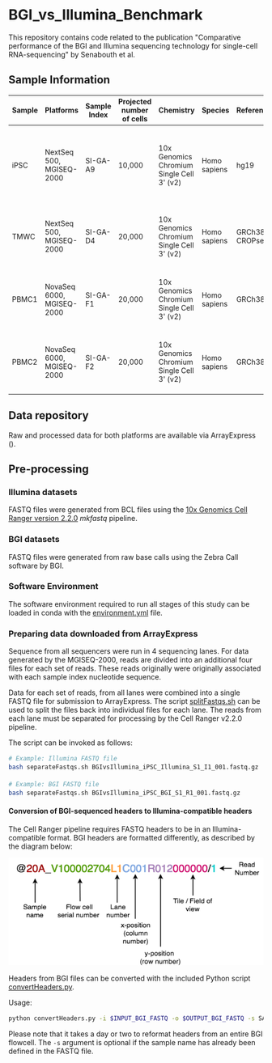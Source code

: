 # BGI_vs_Illumina_Benchmark
This repository contains code related to the publication "Comparative performance of the BGI and Illumina sequencing technology for single-cell RNA-sequencing" by Senabouth et al.

## Sample Information
| Sample | Platforms                 | Sample Index | Projected number of cells | Chemistry                                 | Species      | Reference        | Cell Type                                                                          |
|--------|---------------------------|--------------|---------------------------|-------------------------------------------|--------------|------------------|------------------------------------------------------------------------------------|
| iPSC   | NextSeq 500, MGISEQ-2000  | SI-GA-A9     | 10,000                    | 10x Genomics Chromium Single Cell 3' (v2) | Homo sapiens | hg19             | Human induced pluripotent stem cells derived fibroblasts collected from two donors |
| TMWC   | NextSeq 500, MGISEQ-2000  | SI-GA-D4     | 20,000                    | 10x Genomics Chromium Single Cell 3' (v2) | Homo sapiens | GRCh38 + CROPseq | CRISPR screen of hIPSC-derived Trabecular Meshwork Cells                           |
| PBMC1  | NovaSeq 6000, MGISEQ-2000 | SI-GA-F1     | 20,000                    | 10x Genomics Chromium Single Cell 3' (v2) | Homo sapiens | GRCh38           | Peripheral Blood Mononuclear Cells collected from pools of donors                  |
| PBMC2  | NovaSeq 6000, MGISEQ-2000 | SI-GA-F2     | 20,000                    | 10x Genomics Chromium Single Cell 3' (v2) | Homo sapiens | GRCh38           | Peripheral Blood Mononuclear Cells collected from pools of donors                  |

## Data repository
Raw and processed data for both platforms are available via ArrayExpress ().

## Pre-processing
### Illumina datasets
FASTQ files were generated from BCL files using the [10x Genomics Cell Ranger version 2.2.0](https://support.10xgenomics.com/single-cell-gene-expression/software/pipelines/2.2/what-is-cell-ranger) *mkfastq* pipeline.

### BGI datasets
FASTQ files were generated from raw base calls using the Zebra Call software by BGI.

### Software Environment
The software environment required to run all stages of this study can be loaded in conda with the [environment.yml](config/environment.yml) file.

### Preparing data downloaded from ArrayExpress
Sequence from all sequencers were run in 4 sequencing lanes. For data generated by the MGISEQ-2000, reads are divided into an additional four files for each set of reads. These reads originally were originally associated with each sample index nucleotide sequence.

Data for each set of reads, from all lanes were combined into a single FASTQ file for submission to ArrayExpress. The script [splitFastqs.sh](preprocessing/separateFastqs.sh) can be used to split the files back into individual files for each lane. The reads from each lane must be separated for processing by the Cell Ranger v2.2.0 pipeline.

The script can be invoked as follows:

```bash
# Example: Illumina FASTQ file
bash separateFastqs.sh BGIvsIllumina_iPSC_Illumina_S1_I1_001.fastq.gz

# Example: BGI FASTQ file
bash separateFastqs.sh BGIvsIllumina_iPSC_BGI_S1_R1_001.fastq.gz
```

#### Conversion of BGI-sequenced headers to Illumina-compatible headers
The Cell Ranger pipeline requires FASTQ headers to be in an Illumina-compatible format. BGI headers are formatted differently, as described by the diagram below:

![Elements of a BGI header](BGI_HeaderStructure.png)

Headers from BGI files can be converted with the included Python script [convertHeaders.py](preprocessing/convertHeaders.py).

Usage:
```bash
python convertHeaders.py -i $INPUT_BGI_FASTQ -o $OUTPUT_BGI_FASTQ -s SAMPLE_NAME
```

Please note that it takes a day or two to reformat headers from an entire BGI flowcell. The `-s` argument is optional if the sample name has already been defined in
the FASTQ file.


